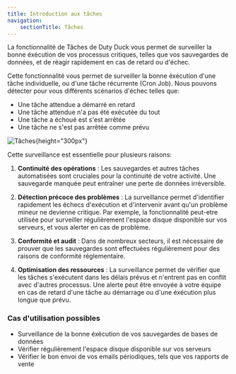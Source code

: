 ```yaml
---
title: Introduction aux tâches
navigation:
    sectionTitle: Tâches
---
```


La fonctionnalité de Tâches de Duty Duck vous permet de surveiller la bonne éxécution de vos processus critiques, telles que vos sauvegardes de données, et de réagir rapidement
en cas de retard ou d'échec.

Cette fonctionnalité vous permet de surveiller la bonne éxécution d'une tâche individuelle, ou d'une tâche récurrente (Cron Job). Nous pouvons détecter pour vous différents scénarios d'échec telles que:
- Une tâche attendue a démarré en retard
- Une tâche attendue n'a pas été exécutée du tout
- Une tâche a échoué est s'est arrêtée
- Une tâche ne s'est pas arrêtée comme prévu

![Tâches](/docs/images/task-details-page-fr-1.png){height="300px"}

Cette surveillance est essentielle pour plusieurs raisons:

1. **Continuité des opérations** : Les sauvegardes et autres tâches automatisées sont cruciales pour la continuité de votre activité. Une sauvegarde manquée peut entraîner une perte de données irréversible.

2. **Détection précoce des problèmes** : La surveillance permet d'identifier rapidement les échecs d'exécution et d'intervenir avant qu'un problème mineur ne devienne critique. Par exemple,
la fonctionnalité peut-etre utilisée pour surveiller régulièrement l'espace disque disponible sur vos serveurs, et vous alerter en cas de problème.

3. **Conformité et audit** : Dans de nombreux secteurs, il est nécessaire de prouver que les sauvegardes sont effectuées régulièrement pour des raisons de conformité réglementaire.

4. **Optimisation des ressources** : La surveillance permet de vérifier que les tâches s'exécutent dans les délais prévus et n'entrent pas en conflit avec d'autres processus. Une alerte
peut être envoyée à votre équipe en cas de retard d'une tâche au démarrage ou d'une éxécution plus longue que prévu.

### Cas d'utilisation possibles

- Surveillance de la bonne éxécution de vos sauvegardes de bases de données
- Vérifier régulièrement l'espace disque disponible sur vos serveurs
- Vérifier le bon envoi de vos emails périodiques, tels que vos rapports de vente